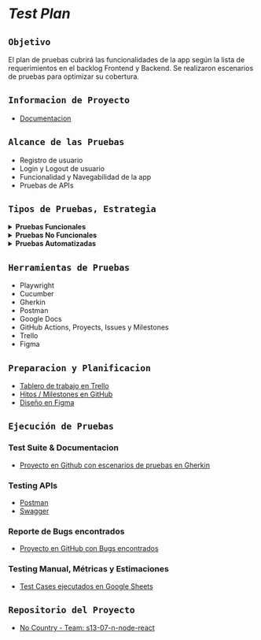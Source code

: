 # ___Test Plan___

## `Objetivo`

El plan de pruebas cubrirá las funcionalidades de la app según la lista de requerimientos en el backlog Frontend y Backend. Se realizaron escenarios de pruebas para optimizar su cobertura.

## `Informacion de Proyecto`

- [Documentacion](./docs/infoProyecto.md)

## `Alcance de las Pruebas`

- Registro de usuario
- Login y Logout de usuario
- Funcionalidad y Navegabilidad de la app
- Pruebas de APIs

## `Tipos de Pruebas, Estrategia`

<details>

  <summary><b>Pruebas Funcionales</b></summary>

- **Smoke Test:**
   Pruebas iniciales para asegurar que las funciones principales del software estén operativas.
- **Pruebas Exploratorias:**
   Evaluación adicional basada en los requerimientos para descubrir posibles problemas y áreas de mejora.

</details>

<details>

  <summary><b>Pruebas No Funcionales</b></summary>

- **Pruebas de Usabilidad:**
   Evaluación de la facilidad de uso y la experiencia del usuario.
- **Pruebas de Seguridad:**
   Enfoque en la autenticación y autorización para garantizar la protección de datos y la integridad del sistema.

</details>

<details>

  <summary><b>Pruebas Automatizadas</b></summary>

- **Escenarios de pruebas ejecutados en lenguje Gherkin**
   Se crean escenarios basados en las historias de usuarios y/o criterios de aceptacion en archivos feature que luego son ejecutados con cucumber

</details>

## `Herramientas de Pruebas`

- Playwright
- Cucumber
- Gherkin
- Postman
- Google Docs
- GitHub Actions, Proyects, Issues y Milestones
- Trello
- Figma

## `Preparacion y Planificacion`

- [Tablero de trabajo en Trello](https://trello.com/b/gyxztPmh/spotter)
- [Hitos / Milestones en GitHub](https://github.com/No-Country/s13-07-n-node-react/milestones)
- [Diseño en Figma](https://www.figma.com/file/ZnUGAn04hZRJNplwjh5BoU/Spotter---Gym-App---No-Country?type=design&node-id=5-4&mode=design)

## `Ejecución de Pruebas`

### Test Suite & Documentacion

- [Proyecto en Github con escenarios de pruebas en Gherkin](https://github.com/orgs/No-Country/projects/79)

### Testing APIs

- [Postman]()
- [Swagger](https://spotter-gym.onrender.com/docs/#/)

### Reporte de Bugs encontrados

- [Proyecto en GitHub con Bugs encontrados](https://github.com/orgs/No-Country/projects/78)

### Testing Manual, Métricas y Estimaciones

* [Test Cases ejecutados en Google Sheets](https://docs.google.com/spreadsheets/d/1r32jKngM6Jw_gcJPxGlLL5ZANTZZQ5qWdl6VkUtg6ek/edit?usp=sharing)

## `Repositorio del Proyecto`

* [No Country - Team: s13-07-n-node-react](https://github.com/No-Country/s13-07-n-node-react.git)

